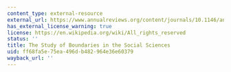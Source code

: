 ```yaml
---
content_type: external-resource
external_url: https://www.annualreviews.org/content/journals/10.1146/annurev.soc.28.110601.141107
has_external_license_warning: true
license: https://en.wikipedia.org/wiki/All_rights_reserved
status: ''
title: The Study of Boundaries in the Social Sciences
uid: ff68fa5e-75ea-496d-b482-964e36e60379
wayback_url: ''
---
```

